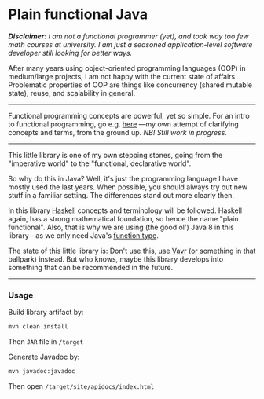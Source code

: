 # Plain functional Java

_**Disclaimer:**
I am not a functional programmer (yet), and took way too few math courses at university.
I am just a seasoned application-level software developer still looking for better ways._

After many years using object-oriented programming languages (OOP) in medium/large projects,
I am not happy with the current state of affairs.
Problematic properties of OOP are things like concurrency (shared mutable state), reuse, and scalability in general.

---

Functional programming concepts are powerful, yet so simple.
For an intro to functional programming, go e.g. [here](https://functionalprogramming.now.sh/1-functions-and-values.html) &mdash;my own attempt of clarifying concepts and terms, from the ground up.
_NB! Still work in progress._

---

This little library is one of my own stepping stones, going from the "imperative world" to the "functional, declarative world".

So why do this in Java?
Well, it's just the programming language I have mostly used the last years.
When possible, you should always try out new stuff in a familiar setting.
The differences stand out more clearly then.

In this library [Haskell](https://www.haskell.org) concepts and terminology will be followed.
Haskell again, has a strong mathematical foundation,
so hence the name "plain functional".
Also, that is why we are using (the good ol') Java 8 in this library&mdash;as we only need Java's [function type](https://en.wikipedia.org/wiki/Function_type).

The state of this little library is:
Don't use this, use [Vavr](https://www.vavr.io) (or something in that ballpark) instead.
But who knows, maybe this library develops into something that can be recommended in the future.

---

### Usage

Build library artifact by:
```cmd
mvn clean install
```
Then `JAR` file in `/target`

Generate Javadoc by:
```cmd
mvn javadoc:javadoc
```
Then open `/target/site/apidocs/index.html`
